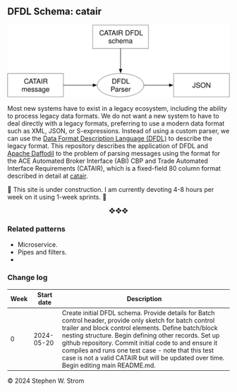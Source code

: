 ## DFDL Schema: catair



![Archetype](Archetype.svg)





Most new systems have to exist in a legacy ecosystem, including the ability to process legacy data formats. We do not want a new system to have to deal directly with a legacy formats, preferring to use a modern data format such as XML, JSON, or S-expressions. Instead of using a custom parser, we can use the  [Data Format Description Language (DFDL)](https://daffodil.apache.org/docs/dfdl/) to describe the legacy format. This repository describes the application of DFDL and [Apache Daffodil](https://daffodil.apache.org) to the problem of parsing messages using the format for the ACE Automated Broker Interface (ABI) CBP and Trade Automated Interface Requirements (CATAIR), which is a fixed-field 80 column format described in detail at [catair](https://www.cbp.gov/trade/ace/catair).

🚧 This site is under construction. I am currently devoting 4-8 hours per week on it using 1-week sprints. 🚧





<p style="text-align: center;">❖❖❖</p>


### Related patterns

* Microservice.
* Pipes and filters.
* 

### Change log

| Week | Start date | Description                                                                                                                                                                                                                                                                                                                                                                                                                      |
|------|------------|----------------------------------------------------------------------------------------------------------------------------------------------------------------------------------------------------------------------------------------------------------------------------------------------------------------------------------------------------------------------------------------------------------------------------------|
| 0    | 2024-05-20 | Create initial DFDL schema. Provide details for Batch control header, provide only sketch for batch control trailer and block control elements. Define batch/block nesting structure. Begin defining other records. Set up github repository. Commit initial code to and ensure it compiles and runs one test case - note that this test case is not a valid CATAIR but will be updated over time. Begin editing main README.md. |




© 2024 Stephen W. Strom
